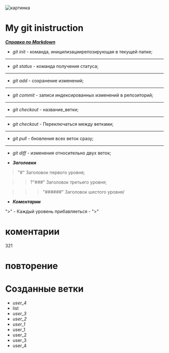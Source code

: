 ![картинка](E:\GB\GitTutorial\screen.jpg)

# **My git inistruction** 
[***Справка по Markdown***](https://gist.github.com/Jekins/2bf2d0638163f1294637#Links)
* *git init* - команда, иницилизациирепозирующая в текущей папке;
***

* *git status* - команда получения статуса;
***
* *git add* - сохранение изменений;
***
* *git commit* - записи индексированных изменений в репозиторий;
***
* *git checkout* - название_ветки;
***
* *git checkout* - Переключаться между ветками;
***
* *git pull* - бновления всех веток сразу;
***
* *git diff* - изменения относительно двух веток;

* ***Заголовки***
>"#"  Заголовок первого уровня;

>>?"###" Заголовок третьего уровня;

>>>"######" Заголовок шестого уровня/
* ***Коментарии***

">" - Каждый уровень  прибавляеться - ">"
# коментарии
321
# повторение

# Созданные ветки

* *user_4*
 * list
 * *user_3*
 * *user_2*
 * *user_1*
 * user_1
 * user_2
 * user_3
 * user_4
 
#
